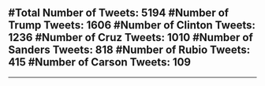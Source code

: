 #Total Number of Tweets: 5194 
#Number of Trump Tweets: 1606
#Number of Clinton Tweets: 1236
#Number of Cruz Tweets: 1010
#Number of Sanders Tweets: 818
#Number of Rubio Tweets: 415
#Number of Carson Tweets: 109
---
---
